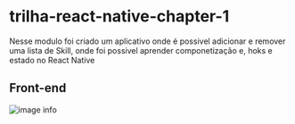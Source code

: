 # trilha-react-native-chapter-1

Nesse modulo foi criado um aplicativo onde é possivel adicionar e remover  uma lista de Skill, onde foi possivel aprender componetização e, hoks e estado no React Native

## Front-end

![image info]('./assets/Peek-rnchapter1.gif')

